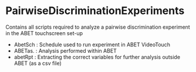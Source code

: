 # PairwiseDiscriminationExperiments

Contains all scripts required to analyze a pairwise discrimination experiment in the ABET touchscreen set-up

- AbetSch : Schedule used to run experiment in ABET VideoTouch 
- ABETas. : Analysis performed within ABET
- abetRpt : Extracting the correct variables for further analysis outside ABET (as a csv file)

